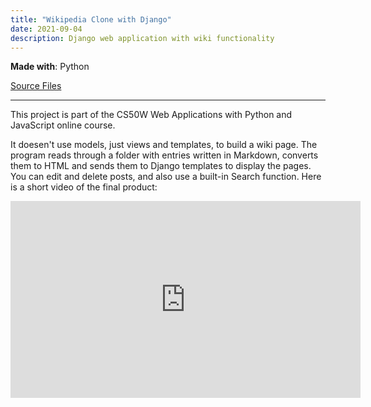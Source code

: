 ```yaml
---
title: "Wikipedia Clone with Django"
date: 2021-09-04
description: Django web application with wiki functionality
---
```


**Made with**: <i class="fab fa-python"></i> Python

[Source Files](https://github.com/mariobox/cs50w-wiki) 

<hr />

This project is part of the CS50W Web Applications with Python and JavaScript online course.

It doesen't use models, just views and templates, to build a wiki page. The program reads through a folder with entries written in Markdown, converts them to HTML and sends them to Django templates to display the pages. You can edit and delete posts, and also use a built-in Search function. Here is a short video of the final product:

<iframe width="560" height="315" src="https://www.youtube.com/embed/WpccTnF1qcA" title="YouTube video player" frameborder="0" allow="accelerometer; autoplay; clipboard-write; encrypted-media; gyroscope; picture-in-picture" allowfullscreen></iframe>